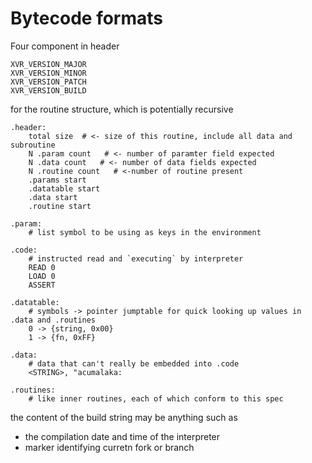 # Bytecode formats

Four component in header

```
XVR_VERSION_MAJOR
XVR_VERSION_MINOR
XVR_VERSION_PATCH
XVR_VERSION_BUILD
```

for the routine structure, which is potentially recursive

```
.header:
    total size  # <- size of this routine, include all data and subroutine
    N .param count   # <- number of paramter field expected
    N .data count   # <- number of data fields expected
    N .routine count   # <-number of routine present
    .params start
    .datatable start
    .data start
    .routine start
    
.param:
    # list symbol to be using as keys in the environment

.code:
    # instructed read and `executing` by interpreter
    READ 0
    LOAD 0
    ASSERT

.datatable:
    # symbols -> pointer jumptable for quick looking up values in .data and .routines
    0 -> {string, 0x00}
    1 -> {fn, 0xFF}

.data:
    # data that can't really be embedded into .code
    <STRING>, "acumalaka:

.routines:
    # like inner routines, each of which conform to this spec
```

the content of the build string may be anything such as
- the compilation date and time of the interpreter
- marker identifying curretn fork or branch
